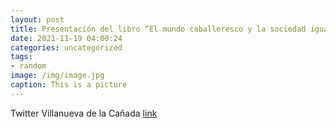 ```yaml
---
layout: post
title: Presentación del libro “El mundo caballeresco y la sociedad igualitaria”, de nuestro vecino y concejal de Cultura y Turismo, Jes...
date: 2021-11-19 04:00:24
categories: uncategorized
tags:
- random
image: /img/image.jpg
caption: This is a picture
---
```

Twitter Villanueva de la Cañada [link](https://twitter.com/AytoVDLCanada/status/1461437480746500100)
